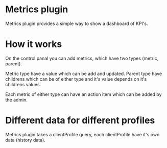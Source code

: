# Metrics plugin
 Metrics plugin provides a simple way to show a dashboard of KPI's. 

# How it works
On the control panal you can add metrics, which have two types (metric, parent).

Metric type have a value which can be add and updated.
Parent type have childrens which can be of either type and it's value depends on it's childrens values.

Each metric of either type can have an action item which can be added by the admin.

# Different data for different profiles
Metrics plugin takes a clientProfile query, each clientProfile have it's own data (history data).
